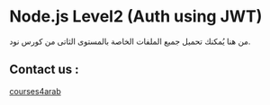 # Node.js Level2 (Auth using JWT)
من هنا يُمكنك تحميل  جميع الملفات الخاصة بالمستوى الثاتى من كورس نود.


## Contact us :
[courses4arab](https://courses4arab.com/)